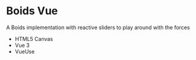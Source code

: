 # Boids Vue

A Boids implementation with reactive sliders to play around with the forces

- HTML5 Canvas
- Vue 3
- VueUse
